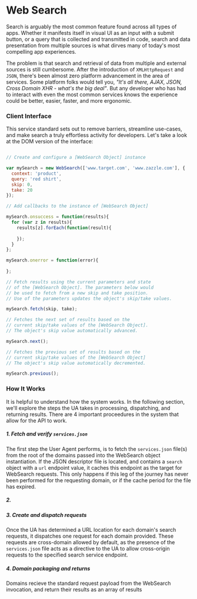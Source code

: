 Web Search
======

Search is arguably the most common feature found across all types of apps. Whether it manifests itself in visual UI as an input with a submit button, or a query that is collected and transmitted in code, search and data presentation from multiple sources is what dirves many of today's most compelling app experiences.

The problem is that search and retrieval of data from multiple and external sources is still cumbersome. After the introduction of `XMLHttpRequest` and `JSON`, there's been almost zero platform advancement in the area of services. Some platform folks would tell you, _"It's all there, AJAX, JSON, Cross Domain XHR - what's the big deal"_. But any developer who has had to interact with even the most common services knows the experience could be better, easier, faster, and more ergonomic.

### Client Interface

This service standard sets out to remove barriers, streamline use-cases, and make search a truly effortless activity for developers. Let's take a look at the DOM version of the interface:

```javascript

// Create and configure a [WebSearch Object] instance

var mySearch = new WebSearch(['www.target.com', 'www.zazzle.com'], {
  context: 'product',
  query: 'red shirt',
  skip: 0,
  take: 20
});

// Add callbacks to the instance of [WebSearch Object]

mySearch.onsuccess = function(results){
  for (var z in results){
    results[z].forEach(function(result){
      
    });
  }
};

mySearch.onerror = function(error){
  
};

// Fetch results using the current parameters and state
// of the [WebSearch Object]. The parameters below would
// be used to fetch from a new skip and take position.
// Use of the parameters updates the object's skip/take values.

mySearch.fetch(skip, take);

// Fetches the next set of results based on the
// current skip/take values of the [WebSearch Object].
// The object's skip value automatically advanced.

mySearch.next();

// Fetches the previous set of results based on the
// current skip/take values of the [WebSearch Object]
// The object's skip value automatically decremented.

mySearch.previous();

```

### How It Works

It is helpful to understand how the system works. In the following section, we'll explore the steps the UA takes in processing, dispatching, and returning results. There are 4 important proceedures in the system that allow for the API to work.

##### 1. Fetch and verify `services.json`

The first step the User Agent performs, is to fetch the `services.json` file(s) from the root of the domains passed into the WebSearch object instantiation. If the JSON descriptor file is located, and contains a `search` object with a `url` endpoint value, it caches this endpoint as the target for WebSearch requests. This only happens if this leg of the journey has never been performed for the requesting domain, or if the cache period for the file has expired.

##### 2. 

##### 3. Create and dispatch requests

Once the UA has determined a URL location for each domain's search requests, it dispatches one request for each domain provided. These requests are cross-domain allowed by default, as the presence of the `services.json` file acts as a directive to the UA to allow cross-origin requests to the specified search service endpoint.

##### 4. Domain packaging and returns

Domains recieve the standard request payload from the WebSearch invocation, and return their results as an array of results

